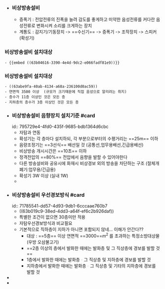 - ### 비상방송설비
	- 증폭기 : 전압전류의 진폭을 늘려 감도를 좋게하고 미약한 음성전류를 커다란 음성전류로 변화시켜 소리를 크게하는 장치
	- 계통도 : 감지기/기동장치 -> ==수신기== -> 증폭기 -> 조작장치 -> 스피커(확성기)
### 비상방송설비 설치대상
	- {{embed ((63b04616-3390-4e4d-9dc2-e066fadf81e9))}}
### 비상방송설비 설치대상
	- ((63abe9fa-40ab-4134-a68a-236100d0ac59))
	- 연면적 3500 이상  (규모가 크기때문에 직접 음성으로 알리려는 취지)
	- 층수가 11층 이상인 것은 모든 층
	- 지하층의 층수가 3층 이상인 것은 모든 층
- ### 비상방송설비 음향장치 설치기준 #card
  id:: 795729e4-4fd0-435f-9685-bdb1364d6cbc
	- 자탐과 연동
	- 확성기는 각 층마다 설치하되, 각 부분으로부터의 수평거리는 ==25m== 이하
	- 음량조정기는 ==3선식== 배선일 것 (공통선,업무용배선,긴급용배선)
	- 비상방송 개시시간은 ==10초== 이하
	- 정격전압의 ==80%== 전압에서 음향을 발할 수 있어야한다
	- 다른 방송설비와 공유시에 화재시 비상경보 외의 방송을 차단하는 구조 (절체개폐기:업무용/긴급용)
	- 확성기 3W 이상 (실내 1W)
	-
- ### 비상방송설비 우선경보방식 #card
  id:: 71785541-dd57-4d93-9db1-6cccaae760b7
	- ((63b019c9-38ed-4dd3-a64f-ef6c2b926daf))
	- 특별한 조건이 없으면 30층미만 적용
	- 자탐우선경보방식과 비교필요
	- 기본적으로 직하층이 지하가 아니면 포함되지 않네... 이해가 안간다??
		- 대상 : ==5층== 이상 연면적 ==3000==$m^2$ 를 초과하는 특정소방대상물 (우방 오삼불고기)
		- ==2층 이상의 층에서 발화한 때에는 발화층 및 그 직상층에 경보를 발할 것==
		- 1층에서 발화한 때에는 발화층ᆞ그 직상층 및 지하층에 경보를 발할 것
		- 지하층에서 발화한 때에는 발화층ᆞ그 직상층 및 기타의 지하층에 경보를 발할 것
-
-